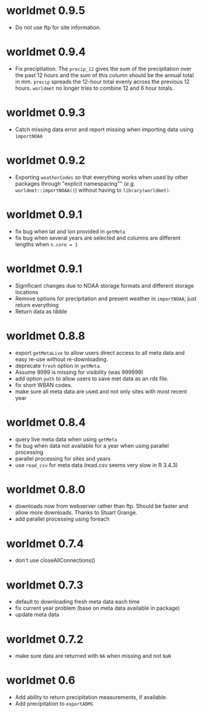 # worldmet 0.9.5

- Do not use ftp for site information.

# worldmet 0.9.4

- Fix precipitation. The `precip_12` gives the sum of the precipitation over the past 12 hours and the sum of this column should be the annual total in mm. `precip` spreads the 12-hour total evenly across the previous 12 hours. `worldmet` no longer tries to combine 12 and 6 hour totals.

# worldmet 0.9.3

- Catch missing data error and report missing when importing data using `importNOAA`

# worldmet 0.9.2

- Exporting `weatherCodes` so that everything works when used by other 
packages through "explicit namespacing"" (_e.g._ `worldmet::importNOAA()`)
without having to `library(worldmet)`.

# worldmet 0.9.1

- fix bug when lat and lon provided in `getMeta`
- fix bug when several years are selected and columns are different lengths when `n.core = 1`

# worldmet 0.9.1

- Significant changes due to NOAA storage formats and different storage locations
- Remove options for precipitation and present weather in `importNOAA`; just return everything
- Return data as tibble

# worldmet 0.8.8

- export `getMetaLive` to allow users direct access to all meta data and easy re-use without re-downloading.
- deprecate `fresh` option in `getMeta`.
- Assume 9999 is missing for visibility (was 999999)
- add option `path` to allow users to save met data as an rds file.
- fix short WBAN codes.
- make sure all meta data are used and not only sites with most recent year

# worldmet 0.8.4

- query live meta data when using `getMeta`
- fix bug when data not available for a year when using parallel processing
- parallel processing for sites and years
- use `read_csv` for meta data (read.csv seems very slow in R 3.4.3)

# worldmet 0.8.0

- downloads now from webserver rather than ftp. Should be faster and allow more downloads. Thanks to Stuart Grange.
- add parallel processing using foreach

# worldmet 0.7.4

- don't use closeAllConnections()

# worldmet 0.7.3

- default to downloading fresh meta data each time
- fix current year problem (base on meta data available in package)
- update meta data

# worldmet 0.7.2

- make sure data are returned with `NA` when missing and not `NaN`

# worldmet 0.6 

- Add ability to return precipitation measurements, if available.
- Add precipitation to `exportADMS`

